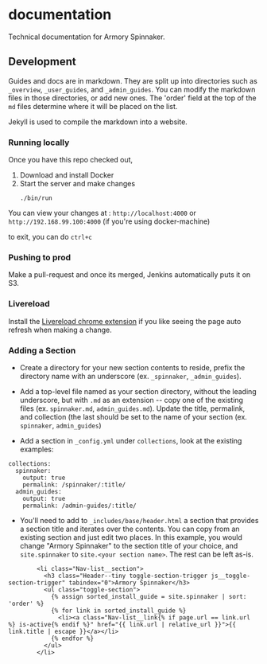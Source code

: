 # documentation

Technical documentation for Armory Spinnaker.

## Development

Guides and docs are in markdown. They are split up into directories such as `_overview`, `_user_guides`, and `_admin_guides`. You can modify the markdown files in those directories, or add new ones. The 'order' field at the top of the `md` files determine where it will be placed on the list. 

Jekyll is used to compile the markdown into a website.


### Running locally
Once you have this repo checked out, 
1. Download and install Docker
2. Start the server and make changes
    ```
    ./bin/run
    ```

You can view your changes at : `http://localhost:4000` or `http://192.168.99.100:4000` (if you're using docker-machine)

to exit, you can do `ctrl+c`

### Pushing to prod
Make a pull-request and once its merged, Jenkins automatically puts it on S3.


### Livereload
Install the [Livereload chrome extension](https://chrome.google.com/webstore/detail/livereload/jnihajbhpnppcggbcgedagnkighmdlei?hl=en) if you like seeing the page auto refresh when making a change.

### Adding a Section

* Create a directory for your new section contents to reside, prefix the 
directory name with an underscore (ex. `_spinnaker`, `_admin_guides`).

* Add a top-level file named as your section directory, without the leading 
underscore, but with `.md` as an extension -- copy one of the existing files
(ex. `spinnaker.md`, `admin_guides.md`).  Update the title, permalink, and
collection (the last should be set to the name of your section (ex.
`spinnaker`, `admin_guides`)

* Add a section in `_config.yml` under `collections`, look at the existing
examples:

```
collections:
  spinnaker:
    output: true
    permalink: /spinnaker/:title/
  admin_guides:
    output: true
    permalink: /admin-guides/:title/
```

* You'll need to add to `_includes/base/header.html` a section that provides a
section title and iterates over the contents.  You can copy from an existing
section and just edit two places.  In this example, you would change "Armory
Spinnaker" to the section title of your choice, and `site.spinnaker` to 
`site.<your section name>`.  The rest can be left as-is.

```
        <li class="Nav-list__section">
          <h3 class="Header--tiny toggle-section-trigger js__toggle-section-trigger" tabindex="0">Armory Spinnaker</h3>
          <ul class="toggle-section">
            {% assign sorted_install_guide = site.spinnaker | sort: 'order' %}
            {% for link in sorted_install_guide %}
              <li><a class="Nav-list__link{% if page.url == link.url %} is-active{% endif %}" href="{{ link.url | relative_url }}">{{ link.title | escape }}</a></li>
            {% endfor %}
          </ul>
        </li>
```

